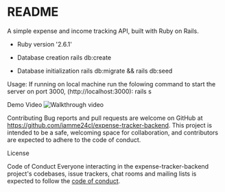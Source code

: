 # README
A simple expense and income tracking API, built with Ruby on Rails.

* Ruby version '2.6.1'


* Database creation
  rails db:create 

* Database initialization
  rails db:migrate && rails db:seed

Usage:
If running on local machine run the folowing command to start the server on port 3000, (http://localhost:3000):
  rails s

Demo Video ![Walkthrough video](https://youtu.be/id_dLnYas-U)


Contributing Bug reports and pull requests are welcome on GitHub at https://github.com/iamme24cl/expense-tracker-backend. This project is intended to be a safe, welcoming space for collaboration, and contributors are expected to adhere to the code of conduct.

License


Code of Conduct
Everyone interacting in the expense-tracker-backend project's codebases, issue trackers, chat rooms and mailing lists is expected to follow the 
[code of conduct](https://github.com/iamme24cl/expense-tracker-backend/blob/main/CODE_OF_CONDUCT.md).

